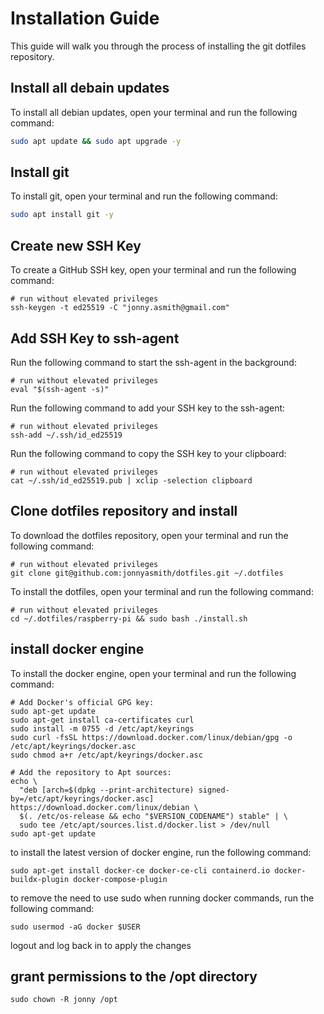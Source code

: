 # Installation Guide

This guide will walk you through the process of installing the git dotfiles repository.

## Install all debain updates

To install all debian updates, open your terminal and run the following command:

```bash
sudo apt update && sudo apt upgrade -y
```

## Install git

To install git, open your terminal and run the following command:

```bash
sudo apt install git -y
```

## Create new SSH Key

To create a GitHub SSH key, open your terminal and run the following command:

```shell
# run without elevated privileges
ssh-keygen -t ed25519 -C "jonny.asmith@gmail.com"
```

## Add SSH Key to ssh-agent

Run the following command to start the ssh-agent in the background:

```shell
# run without elevated privileges
eval "$(ssh-agent -s)"
```

Run the following command to add your SSH key to the ssh-agent:

```shell
# run without elevated privileges
ssh-add ~/.ssh/id_ed25519
```

Run the following command to copy the SSH key to your clipboard:

```shell
# run without elevated privileges
cat ~/.ssh/id_ed25519.pub | xclip -selection clipboard
```

## Clone dotfiles repository and install

To download the dotfiles repository, open your terminal and run the following command:

```shell
# run without elevated privileges
git clone git@github.com:jonnyasmith/dotfiles.git ~/.dotfiles
```

To install the dotfiles, open your terminal and run the following command:

```shell
# run without elevated privileges
cd ~/.dotfiles/raspberry-pi && sudo bash ./install.sh
```

## install docker engine

To install the docker engine, open your terminal and run the following command:

```shell
# Add Docker's official GPG key:
sudo apt-get update
sudo apt-get install ca-certificates curl
sudo install -m 0755 -d /etc/apt/keyrings
sudo curl -fsSL https://download.docker.com/linux/debian/gpg -o /etc/apt/keyrings/docker.asc
sudo chmod a+r /etc/apt/keyrings/docker.asc

# Add the repository to Apt sources:
echo \
  "deb [arch=$(dpkg --print-architecture) signed-by=/etc/apt/keyrings/docker.asc] https://download.docker.com/linux/debian \
  $(. /etc/os-release && echo "$VERSION_CODENAME") stable" | \
  sudo tee /etc/apt/sources.list.d/docker.list > /dev/null
sudo apt-get update
```

to install the latest version of docker engine, run the following command:

```shell
sudo apt-get install docker-ce docker-ce-cli containerd.io docker-buildx-plugin docker-compose-plugin
```

to remove the need to use sudo when running docker commands, run the following command:

```shell
sudo usermod -aG docker $USER
```

logout and log back in to apply the changes

## grant permissions to the /opt directory

```shell
sudo chown -R jonny /opt
```

